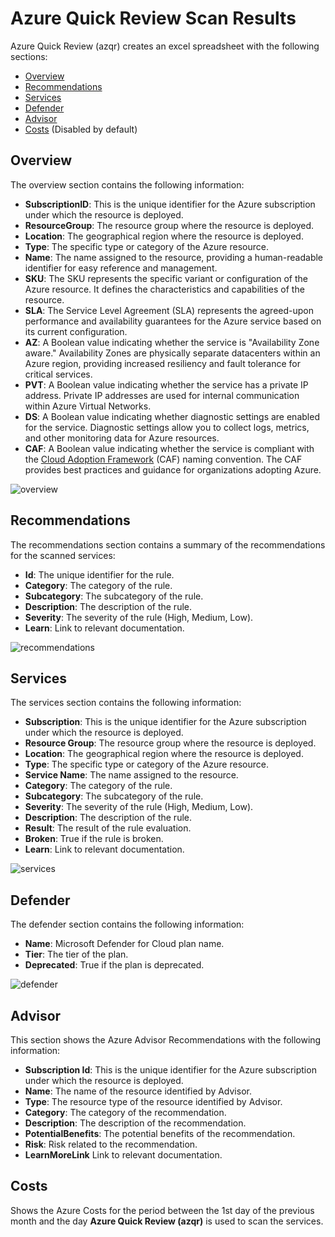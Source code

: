 # Azure Quick Review Scan Results

Azure Quick Review (azqr) creates an excel spreadsheet with the following sections:

* [Overview](#overview)
* [Recommendations](#recommendations)
* [Services](#services)
* [Defender](#defender)
* [Advisor](#advisor)
* [Costs](#costs) (Disabled by default)

## Overview

The overview section contains the following information:

* **SubscriptionID**: This is the unique identifier for the Azure subscription under which the resource is deployed.
* **ResourceGroup**: The resource group where the resource is deployed.
* **Location**: The geographical region where the resource is deployed.
* **Type**: The specific type or category of the Azure resource.
* **Name**: The name assigned to the resource, providing a human-readable identifier for easy reference and management.
* **SKU**: The SKU represents the specific variant or configuration of the Azure resource. It defines the characteristics and capabilities of the resource.
* **SLA**: The Service Level Agreement (SLA) represents the agreed-upon performance and availability guarantees for the Azure service based on its current configuration.
* **AZ**: A Boolean value indicating whether the service is "Availability Zone aware." Availability Zones are physically separate datacenters within an Azure region, providing increased resiliency and fault tolerance for critical services.
* **PVT**: A Boolean value indicating whether the service has a private IP address. Private IP addresses are used for internal communication within Azure Virtual Networks.
* **DS**: A Boolean value indicating whether diagnostic settings are enabled for the service. Diagnostic settings allow you to collect logs, metrics, and other monitoring data for Azure resources.
* **CAF**: A Boolean value indicating whether the service is compliant with the [Cloud Adoption Framework](https://learn.microsoft.com/en-us/azure/cloud-adoption-framework/ready/azure-best-practices/resource-abbreviations) (CAF) naming convention. The CAF provides best practices and guidance for organizations adopting Azure.

![overview](img/overview.png)

## Recommendations

The recommendations section contains a summary of the recommendations for the scanned services:

* **Id**: The unique identifier for the rule.
* **Category**: The category of the rule.
* **Subcategory**: The subcategory of the rule.
* **Description**: The description of the rule.
* **Severity**: The severity of the rule (High, Medium, Low).
* **Learn**: Link to relevant documentation.

![recommendations](img/recommendations.png)

## Services

The services section contains the following information:

* **Subscription**: This is the unique identifier for the Azure subscription under which the resource is deployed.
* **Resource Group**: The resource group where the resource is deployed. 
* **Location**: The geographical region where the resource is deployed.
* **Type**: The specific type or category of the Azure resource.
* **Service Name**: The name assigned to the resource.
* **Category**: The category of the rule.
* **Subcategory**: The subcategory of the rule.
* **Severity**: The severity of the rule (High, Medium, Low).
* **Description**: The description of the rule.
* **Result**: The result of the rule evaluation.
* **Broken**: True if the rule is broken.
* **Learn**: Link to relevant documentation.

![services](img/services.png)

## Defender

The defender section contains the following information:

* **Name**: Microsoft Defender for Cloud plan name.
* **Tier**: The tier of the plan.
* **Deprecated**: True if the plan is deprecated.

![defender](img/defender.png)

## Advisor

This section shows the Azure Advisor Recommendations with the following information:

* **Subscription Id**: This is the unique identifier for the Azure subscription under which the resource is deployed.
* **Name**: The name of the resource identified by Advisor.
* **Type**: The resource type of the resource identified by Advisor.
* **Category**: The category of the recommendation.
* **Description**: The description of the recommendation.
* **PotentialBenefits**: The potential benefits of the recommendation.
* **Risk**: Risk related to the recommendation.
* **LearnMoreLink** Link to relevant documentation.

## Costs

Shows the Azure Costs for the period between the 1st day of the previous month and the day **Azure Quick Review (azqr)** is used to scan the services.
